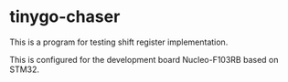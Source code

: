 # tinygo-chaser


This is a program for testing shift register implementation.


This is configured for the development board Nucleo-F103RB based on STM32.

